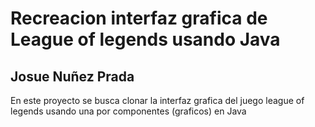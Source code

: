 # Recreacion interfaz grafica de League of legends usando Java
## Josue Nuñez Prada

En este proyecto se busca clonar la interfaz grafica del juego league of legends usando una por componentes (graficos) en Java
